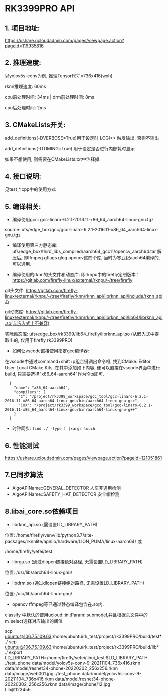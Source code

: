 # RK3399PRO API

## 1. 项目地址:
https://ushare.ucloudadmin.com/pages/viewpage.action?pageId=119935816

## 2. 推理速度:
以yolov5s-conv为例, 推理Tensor尺寸=736x416(wxh)

rknn推理速度: 60ms

cpu前处理时间: 34ms | drm前处理时间: 8ms

cpu后处理时间: 2ms

## 3. CMakeLists开关:
add_definitions(-DVERBOSE=True)用于设定时 LOGI<< 触发输出, 否则不输出

add_definitions(-DTIMING=True) 用于设定是否进行内部耗时显示

如果不想使用, 则需要在CMakeLists.txt中注释掉.

## 4. 接口说明:
见test_*.cpp中的使用方式

## 5. 编译相关:
* 编译使用gcc: gcc-linaro-6.2.1-2016.11-x86_64_aarch64-linux-gnu.tgz

source: ufs/edge_box/gcc/gcc-linaro-6.2.1-2016.11-x86_64_aarch64-linux-gnu.tgz

* 编译使用第三方静态库: ufs/edge_box/third_libs_compiled/aarch64_gcc11/opencv_aarch64.tar
解压后, 即ffmpeg gflags glog opencv这四个库, 当时为寒武纪aach64编译的, 可以通用.

* 编译使用的rknn的头文件和动态库:
即rknpu中的firefly定制版本：https://gitlab.com/firefly-linux/external/rknpu/-/tree/firefly

git头文件: https://gitlab.com/firefly-linux/external/rknpu/-/tree/firefly/rknn/rknn_api/librknn_api/include/rknn_api.h

git动态库: https://gitlab.com/firefly-linux/external/rknpu/-/tree/firefly/rknn/rknn_api/librknn_api/lib64/librknn_api.so(与嵌入式上不兼容)

实际动态库: ufs/edge_box/rk3399/lib64_firefly/librknn_api.so (从嵌入式中提取出的, 仅用于firefly rk3399PRO)

* 如何让vscode直接使用指定gcc编译器:

在vscode中通过command+shift+p组合键调出命令框, 找到CMake: Editor User-Local CMake Kits, 在其中添加如下内容, 便可以直接在vscode界面中进行build, 只需要选择"x86_64-aarch64"作为Kits即可.
```commandline
  {
    "name": "x86_64-aarch64",
    "compilers": {
      "C": "/project/rk3399_workspace/gcc_tool/gcc-linaro-6.2.1-2016.11-x86_64_aarch64-linux-gnu/bin/aarch64-linux-gnu-gcc",
      "CXX": "/project/rk3399_workspace/gcc_tool/gcc-linaro-6.2.1-2016.11-x86_64_aarch64-linux-gnu/bin/aarch64-linux-gnu-g++"
    }
  }
```

* 时钟同步:
```find ./ -type f |xargs touch```

## 6. 性能测试
https://ushare.ucloudadmin.com/pages/viewpage.action?pageId=121051861

## 7.已同步算法
* AlgoAPIName::GENERAL_DETECTOR 人车非通用检测
* AlgoAPIName::SAFETY_HAT_DETECTOR 安全帽检测


## 8.libai_core.so依赖项目
* librknn_api.so (需设置LD_LIBRARY_PATH)

位置: /home/firefly/venv/lib/python3.7/site-packages/rknnlite/api/lib/hardware/LION_PUMA/linux-aarch64/
或

/home/firefly/yefei/test

* librga.so (通过dlopen链接绝对路径, 无需设置LD_LIBRARY_PATH)

位置: /usr/lib/aarch64-linux-gnu/

* libdrm.so (通过dlopen链接绝对路径, 无需设置LD_LIBRARY_PATH)

位置: /usr/lib/aarch64-linux-gnu/

* opencv ffmpeg等已通过静态编译包含在.so内.


classify 中默认的使用ucloud::initParam::submodel,并且根据头文件中的m_select选择对应输出的阈值

scp ubuntu@106.75.109.63:/home/ubuntu/rk_test/project/rk3399PRO/build/test* ./
scp ubuntu@106.75.109.63:/home/ubuntu/rk_test/project/rk3399PRO/build/lib* ./
export LD_LIBRARY_PATH=/home/firefly/yefei/lihui_test:$LD_LIBRARY_PATH
 ./test_phone data/model/yolov5s-conv-9-20211104_736x416.rknn data/model/resnet34-phone-20220302_256x256.rknn data/image/web001.jpg
 ./test_phone data/model/yolov5s-conv-9-20211104_736x416.rknn data/model/resnet34-phone-20220302_256x256.rknn data/image/phone/12.jpg  
 Llh@123456